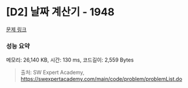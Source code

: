 # [D2] 날짜 계산기 - 1948 

[문제 링크](https://swexpertacademy.com/main/code/problem/problemDetail.do?contestProbId=AV5PnnU6AOsDFAUq) 

### 성능 요약

메모리: 26,140 KB, 시간: 130 ms, 코드길이: 2,559 Bytes



> 출처: SW Expert Academy, https://swexpertacademy.com/main/code/problem/problemList.do